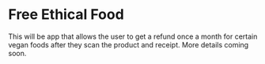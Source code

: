 # Free Ethical Food
This will be app that allows the user to get a refund once a month for certain vegan foods after they scan the product and receipt. More details coming soon.
